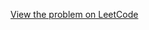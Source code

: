 [View the problem on LeetCode](https://leetcode.com/problems/check-if-a-number-is-majority-element-in-a-sorted-array/)

